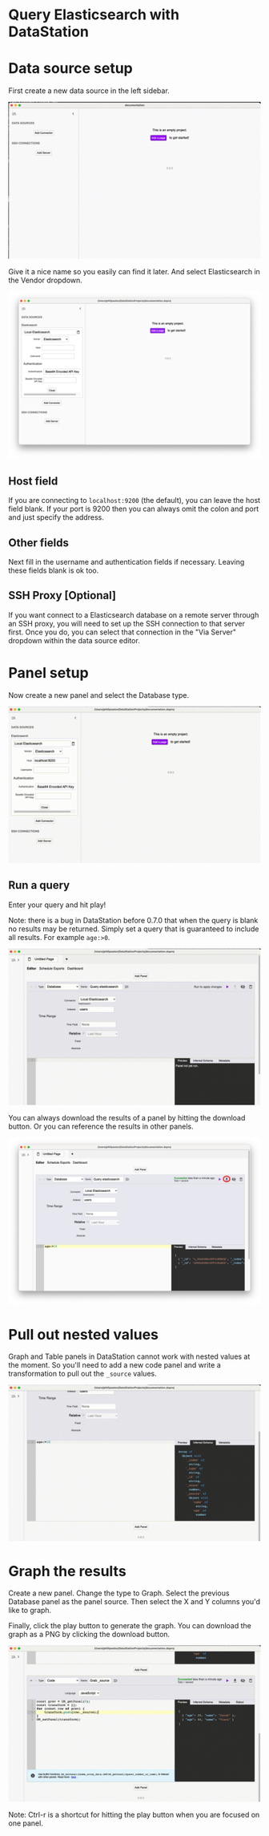 # Query Elasticsearch with DataStation

# Data source setup

First create a new data source in the left sidebar.

![Creating a new data source](/tutorials/create-data-source.gif)

Give it a nice name so you easily can find it later. And select Elasticsearch
in the Vendor dropdown.

![Creating a Elasticsearch data source](/tutorials/create-elasticsearch-data-source.png)

## Host field

If you are connecting to `localhost:9200` (the default), you can
leave the host field blank. If your port is 9200 then you can always
omit the colon and port and just specify the address.

## Other fields

Next fill in the username and authentication fields if
necessary. Leaving these fields blank is ok too.

## SSH Proxy [Optional]

If you want connect to a Elasticsearch database on a remote server through an
SSH proxy, you will need to set up the SSH connection to that server
first. Once you do, you can select that connection in the "Via Server"
dropdown within the data source editor.

# Panel setup

Now create a new panel and select the Database type.

![Create database panel](/tutorials/create-elasticsearch-database-panel.gif)

## Run a query

Enter your query and hit play!

Note: there is a bug in DataStation before 0.7.0 that when the query
is blank no results may be returned. Simply set a query that is
guaranteed to include all results. For example `age:>0`.

![Run Elasticsearch query](/tutorials/run-elasticsearch-query.gif)

You can always download the results of a panel by hitting the download
button. Or you can reference the results in other panels.

![Download panel results](/tutorials/download-elasticsearch-panel-results.png)

# Pull out nested values

Graph and Table panels in DataStation cannot work with nested values
at the moment. So you'll need to add a new code panel and write a
transformation to pull out the `_source` values.

![Transform panel results](/tutorials/transform-elasticsearch-panel-results.gif)

# Graph the results

Create a new panel. Change the type to Graph. Select the previous
Database panel as the panel source. Then select the X and Y columns
you'd like to graph.

Finally, click the play button to generate the graph. You can download
the graph as a PNG by clicking the download button.

![Graph database results](/tutorials/graph-elasticsearch-database-results.gif)

Note: Ctrl-r is a shortcut for hitting the play button when you are
focused on one panel.
